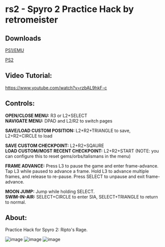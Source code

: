 # rs2 - Spyro 2 Practice Hack by retromeister
## Downloads
[PS1/EMU](https://github.com/retro-git/rs2/releases/download/v1.0/spyro2_rs2_1.0-ps1.zip)

[PS2](https://github.com/retro-git/rs2/releases/download/v1.0/spyro2_rs2_1.0-ps2.zip)

## Video Tutorial:
https://www.youtube.com/watch?v=rzbAL9hkF-c

## Controls:
**OPEN/CLOSE MENU:** R3 or L2+SELECT\
**NAVIGATE MENU:** DPAD and L2/R2 to switch pages

**SAVE/LOAD CUSTOM POSITION:** L2+R2+TRIANGLE to save, L2+R2+CIRCLE to load

**SAVE CUSTOM CHECKPOINT:** L2+R2+SQAURE\
**LOAD CUSTOM/MOST RECENT CHECKPOINT:** L2+R2+START (NOTE: you can configure this to reset gems/orbs/talismans in the menu)

**FRAME ADVANCE:** Press L3 to pause the game and enter frame-advance. Tap L3 while paused to advance a frame. Hold L3 to advance multiple frames, and release to re-pause. Press SELECT to unpause and exit frame-advance.

**MOON JUMP:** Jump while holding SELECT.\
**SWIM-IN-AIR:** SELECT+CIRCLE to enter SIA, SELECT+TRIANGLE to return to normal.

## About:
Practice Hack for Spyro 2: Ripto's Rage.

![image](https://user-images.githubusercontent.com/43223593/187248557-94a84975-9055-4912-8724-ec1619c22799.png)
![image](https://user-images.githubusercontent.com/43223593/187282905-2fdaec79-1161-42db-b895-7c094f19f11d.png)
![image](https://user-images.githubusercontent.com/43223593/187282978-f106013a-0a2c-4cb9-ae58-fa6c004761c5.png)
